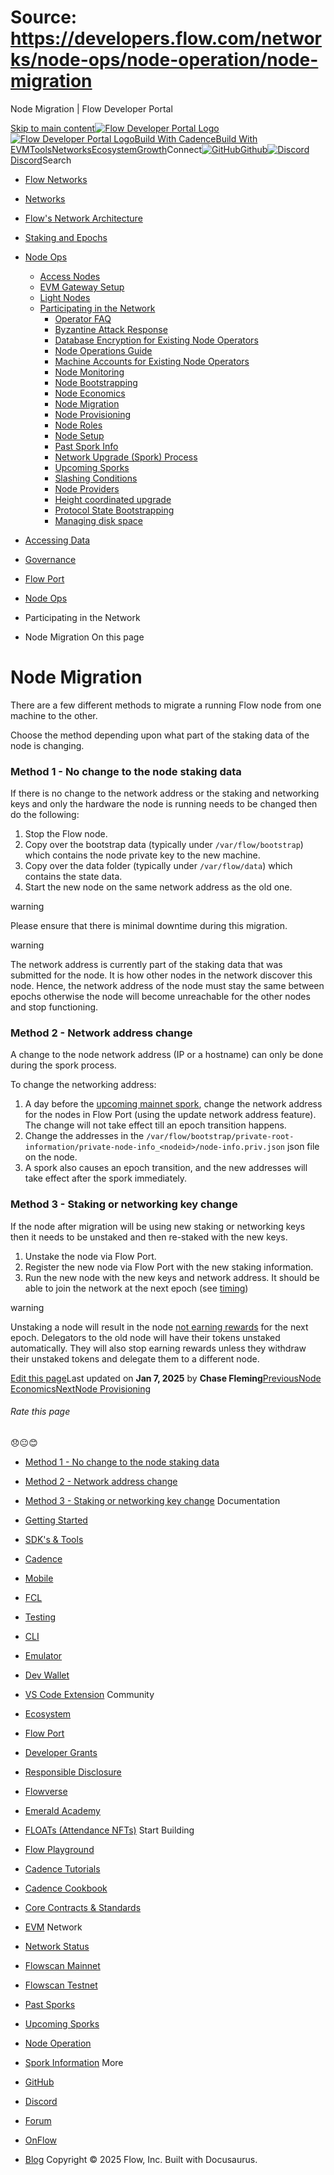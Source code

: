 # Source: https://developers.flow.com/networks/node-ops/node-operation/node-migration




Node Migration | Flow Developer Portal





[Skip to main content](#__docusaurus_skipToContent_fallback)[![Flow Developer Portal Logo](/img/flow-docs-logo-dark.png)![Flow Developer Portal Logo](/img/flow-docs-logo-light.png)](/)[Build With Cadence](/build/flow)[Build With EVM](/evm/about)[Tools](/tools/flow-cli)[Networks](/networks/flow-networks)[Ecosystem](/ecosystem)[Growth](/growth)Connect[![GitHub]()Github](https://github.com/onflow)[![Discord]()Discord](https://discord.gg/flow)Search

* [Flow Networks](/networks/flow-networks)
* [Networks](/networks)
* [Flow's Network Architecture](/networks/network-architecture)
* [Staking and Epochs](/networks/staking)
* [Node Ops](/networks/node-ops)
  + [Access Nodes](/networks/node-ops/access-nodes/access-node-setup)
  + [EVM Gateway Setup](/networks/node-ops/evm-gateway/evm-gateway-setup)
  + [Light Nodes](/networks/node-ops/light-nodes/observer-node)
  + [Participating in the Network](/networks/node-ops/node-operation/faq)
    - [Operator FAQ](/networks/node-ops/node-operation/faq)
    - [Byzantine Attack Response](/networks/node-ops/node-operation/byzantine-node-attack-response)
    - [Database Encryption for Existing Node Operators](/networks/node-ops/node-operation/db-encryption-existing-operator)
    - [Node Operations Guide](/networks/node-ops/node-operation/guides/genesis-bootstrap)
    - [Machine Accounts for Existing Node Operators](/networks/node-ops/node-operation/machine-existing-operator)
    - [Node Monitoring](/networks/node-ops/node-operation/monitoring-nodes)
    - [Node Bootstrapping](/networks/node-ops/node-operation/node-bootstrap)
    - [Node Economics](/networks/node-ops/node-operation/node-economics)
    - [Node Migration](/networks/node-ops/node-operation/node-migration)
    - [Node Provisioning](/networks/node-ops/node-operation/node-provisioning)
    - [Node Roles](/networks/node-ops/node-operation/node-roles)
    - [Node Setup](/networks/node-ops/node-operation/node-setup)
    - [Past Spork Info](/networks/node-ops/node-operation/past-sporks)
    - [Network Upgrade (Spork) Process](/networks/node-ops/node-operation/spork)
    - [Upcoming Sporks](/networks/node-ops/node-operation/upcoming-sporks)
    - [Slashing Conditions](/networks/node-ops/node-operation/slashing)
    - [Node Providers](/networks/node-ops/node-operation/node-providers)
    - [Height coordinated upgrade](/networks/node-ops/node-operation/hcu)
    - [Protocol State Bootstrapping](/networks/node-ops/node-operation/protocol-state-bootstrap)
    - [Managing disk space](/networks/node-ops/node-operation/reclaim-disk)
* [Accessing Data](/networks/access-onchain-data)
* [Governance](/networks/governance)
* [Flow Port](/networks/flow-port)


* [Node Ops](/networks/node-ops)
* Participating in the Network
* Node Migration
On this page
# Node Migration

There are a few different methods to migrate a running Flow node from one machine to the other.

Choose the method depending upon what part of the staking data of the node is changing.

### Method 1 - No change to the node staking data[​](#method-1---no-change-to-the-node-staking-data "Direct link to Method 1 - No change to the node staking data")

If there is no change to the network address or the staking and networking keys and only the hardware the node is running needs to be changed then do the following:

1. Stop the Flow node.
2. Copy over the bootstrap data (typically under `/var/flow/bootstrap`) which contains the node private key to the new machine.
3. Copy over the data folder (typically under `/var/flow/data`) which contains the state data.
4. Start the new node on the same network address as the old one.

warning

Please ensure that there is minimal downtime during this migration.


warning

The network address is currently part of the staking data that was submitted for the node. It is how other nodes in the network discover this node.
Hence, the network address of the node must stay the same between epochs otherwise the node will become unreachable for the other nodes and stop functioning.

### Method 2 - Network address change[​](#method-2---network-address-change "Direct link to Method 2 - Network address change")

A change to the node network address (IP or a hostname) can only be done during the spork process.

To change the networking address:

1. A day before the [upcoming mainnet spork](/networks/node-ops/node-operation/upcoming-sporks), change the network address for the nodes in Flow Port (using the update network address feature).
   The change will not take effect till an epoch transition happens.
2. Change the addresses in the `/var/flow/bootstrap/private-root-information/private-node-info_<nodeid>/node-info.priv.json` json file on the node.
3. A spork also causes an epoch transition, and the new addresses will take effect after the spork immediately.

### Method 3 - Staking or networking key change[​](#method-3---staking-or-networking-key-change "Direct link to Method 3 - Staking or networking key change")

If the node after migration will be using new staking or networking keys then it needs to be unstaked and then re-staked with the new keys.

1. Unstake the node via Flow Port.
2. Register the new node via Flow Port with the new staking information.
3. Run the new node with the new keys and network address. It should be able to join the network at the next epoch (see [timing](/networks/node-ops/node-operation/node-bootstrap#timing))

warning

Unstaking a node will result in the node [not earning rewards](/networks/staking/technical-overview#staking-operations-available-to-all-stakers) for the next epoch.
Delegators to the old node will have their tokens unstaked automatically. They will also stop earning rewards unless they withdraw their unstaked tokens and delegate them to a different node.

[Edit this page](https://github.com/onflow/docs/tree/main/docs/networks/node-ops/node-operation/node-migration.md)Last updated on **Jan 7, 2025** by **Chase Fleming**[PreviousNode Economics](/networks/node-ops/node-operation/node-economics)[NextNode Provisioning](/networks/node-ops/node-operation/node-provisioning)
###### Rate this page

😞😐😊

* [Method 1 - No change to the node staking data](#method-1---no-change-to-the-node-staking-data)
* [Method 2 - Network address change](#method-2---network-address-change)
* [Method 3 - Staking or networking key change](#method-3---staking-or-networking-key-change)
Documentation

* [Getting Started](/build/getting-started/contract-interaction)
* [SDK's & Tools](/tools)
* [Cadence](https://cadence-lang.org/docs/)
* [Mobile](/build/guides/mobile/overview)
* [FCL](/tools/clients/fcl-js)
* [Testing](/build/smart-contracts/testing)
* [CLI](/tools/flow-cli)
* [Emulator](/tools/emulator)
* [Dev Wallet](https://github.com/onflow/fcl-dev-wallet)
* [VS Code Extension](/tools/vscode-extension)
Community

* [Ecosystem](/ecosystem)
* [Flow Port](https://port.onflow.org/)
* [Developer Grants](https://github.com/onflow/developer-grants)
* [Responsible Disclosure](https://flow.com/flow-responsible-disclosure)
* [Flowverse](https://www.flowverse.co/)
* [Emerald Academy](https://academy.ecdao.org/)
* [FLOATs (Attendance NFTs)](https://floats.city/)
Start Building

* [Flow Playground](https://play.flow.com/)
* [Cadence Tutorials](https://cadence-lang.org/docs/tutorial/first-steps)
* [Cadence Cookbook](https://open-cadence.onflow.org)
* [Core Contracts & Standards](/build/core-contracts)
* [EVM](/evm/about)
Network

* [Network Status](https://status.onflow.org/)
* [Flowscan Mainnet](https://flowdscan.io/)
* [Flowscan Testnet](https://testnet.flowscan.io/)
* [Past Sporks](/networks/node-ops/node-operation/past-sporks)
* [Upcoming Sporks](/networks/node-ops/node-operation/upcoming-sporks)
* [Node Operation](/networks/node-ops)
* [Spork Information](/networks/node-ops/node-operation/spork)
More

* [GitHub](https://github.com/onflow)
* [Discord](https://discord.gg/flow)
* [Forum](https://forum.onflow.org/)
* [OnFlow](https://onflow.org/)
* [Blog](https://flow.com/blog)
Copyright © 2025 Flow, Inc. Built with Docusaurus.

